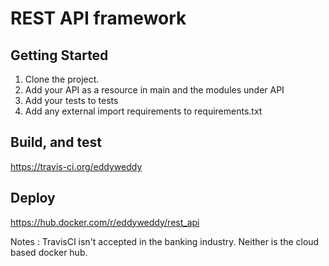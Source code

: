 # REST API framework

## Getting Started

1) Clone the project.
2) Add your API as a resource in main and the modules under API
3) Add your tests to tests
4) Add any external import requirements to requirements.txt

## Build, and test 
https://travis-ci.org/eddyweddy

## Deploy
https://hub.docker.com/r/eddyweddy/rest_api

Notes :
TravisCI isn't accepted in the banking industry.
Neither is the cloud based docker hub.
 

